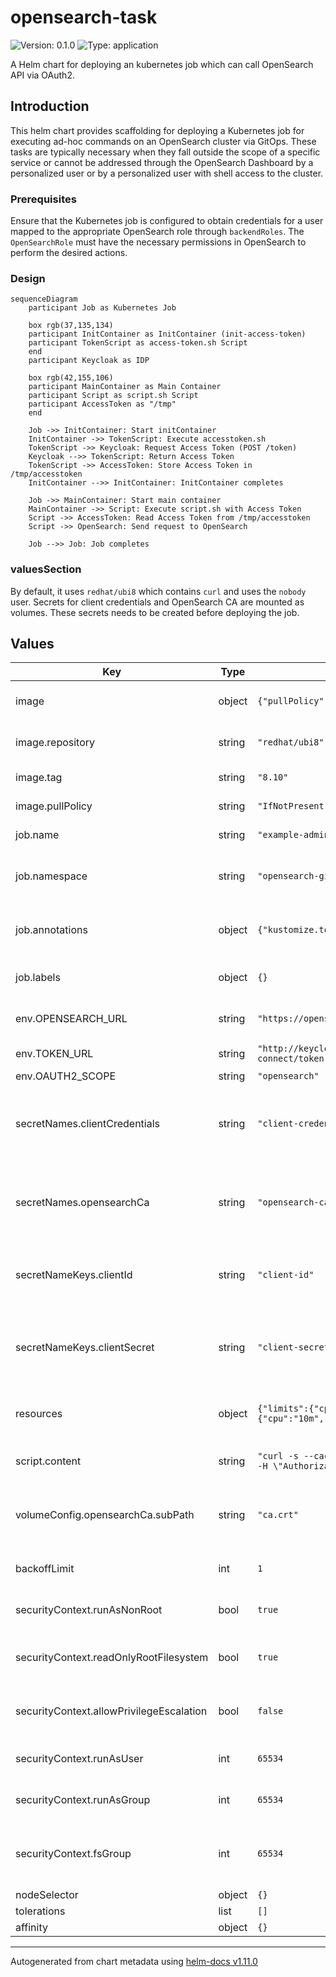 # opensearch-task

![Version: 0.1.0](https://img.shields.io/badge/Version-0.1.0-informational?style=flat-square) ![Type: application](https://img.shields.io/badge/Type-application-informational?style=flat-square)

A Helm chart for deploying an kubernetes job which can call OpenSearch API via OAuth2.

## Introduction

This helm chart provides scaffolding for deploying a Kubernetes job for executing ad-hoc commands on an OpenSearch cluster via GitOps. 
These tasks are typically necessary when they fall outside the scope of a specific service or cannot be addressed through the OpenSearch Dashboard by a personalized user
or by a personalized user with shell access to the cluster.

### Prerequisites

Ensure that the Kubernetes job is configured to obtain credentials for a user mapped to the appropriate OpenSearch role through `backendRoles`. 
The `OpenSearchRole` must have the necessary permissions in OpenSearch to perform the desired actions.

### Design

```mermaid
sequenceDiagram
    participant Job as Kubernetes Job

    box rgb(37,135,134)
    participant InitContainer as InitContainer (init-access-token)
    participant TokenScript as access-token.sh Script
    end
    participant Keycloak as IDP
   
    box rgb(42,155,106)
    participant MainContainer as Main Container
    participant Script as script.sh Script
    participant AccessToken as "/tmp"
    end

    Job ->> InitContainer: Start initContainer
    InitContainer ->> TokenScript: Execute accesstoken.sh
    TokenScript ->> Keycloak: Request Access Token (POST /token)
    Keycloak -->> TokenScript: Return Access Token
    TokenScript ->> AccessToken: Store Access Token in /tmp/accesstoken
    InitContainer -->> InitContainer: InitContainer completes

    Job ->> MainContainer: Start main container
    MainContainer ->> Script: Execute script.sh with Access Token
    Script ->> AccessToken: Read Access Token from /tmp/accesstoken
    Script ->> OpenSearch: Send request to OpenSearch

    Job -->> Job: Job completes
```

### valuesSection

By default, it uses `redhat/ubi8` which contains `curl` and uses the `nobody` user.
Secrets for client credentials and OpenSearch CA are mounted as volumes. These secrets needs
to be created before deploying the job.

## Values

| Key | Type | Default | Description |
|-----|------|---------|-------------|
| image | object | `{"pullPolicy":"IfNotPresent","repository":"redhat/ubi8","tag":"8.10"}` | the image to use for the task |
| image.repository | string | `"redhat/ubi8"` | The image repository to pull from |
| image.tag | string | `"8.10"` | The image tag to pull |
| image.pullPolicy | string | `"IfNotPresent"` | The image pull policy |
| job.name | string | `"example-administrative-job"` | The name of the job |
| job.namespace | string | `"opensearch-gitops"` | The namespace to run the job in |
| job.annotations | object | `{"kustomize.toolkit.fluxcd.io/force":"true"}` | The annotations to apply to the job |
| job.labels | object | `{}` | The labels to apply to the job |
| env.OPENSEARCH_URL | string | `"https://opensearch.opensearch.svc:9200"` | The OpenSearch URL |
| env.TOKEN_URL | string | `"http://keycloak.keycloak.svc.cluster.local:8080/realms/cheetah/protocol/openid-connect/token"` | The token URL |
| env.OAUTH2_SCOPE | string | `"opensearch"` |  |
| secretNames.clientCredentials | string | `"client-credentials"` | The name of the secret containing the client ID and secret |
| secretNames.opensearchCa | string | `"opensearch-ca"` | The name of the secret containing the CA certificate |
| secretNameKeys.clientId | string | `"client-id"` | The key for the client ID in the client credentials secret |
| secretNameKeys.clientSecret | string | `"client-secret"` | The key for the client secret in the client credentials secret |
| resources | object | `{"limits":{"cpu":"20m","memory":"32Mi"},"requests":{"cpu":"10m","memory":"16Mi"}}` | The resources to allocate to the job |
| script.content | string | `"curl -s --cacert /tmp/security/ca.crt -X GET \"${OPENSEARCH_URL}/_cat/indices\" -H \"Authorization: bearer $(printf '%s' \"${ACCESSTOKEN}\")\"\n"` | The script to execute in the job |
| volumeConfig.opensearchCa.subPath | string | `"ca.crt"` | The subpath to the CA certificate in the secret |
| backoffLimit | int | `1` | The backoff limit for the job |
| securityContext.runAsNonRoot | bool | `true` | The user to run the container as |
| securityContext.readOnlyRootFilesystem | bool | `true` | Whether the root filesystem is read-only |
| securityContext.allowPrivilegeEscalation | bool | `false` | Whether to allow privilege escalation |
| securityContext.runAsUser | int | `65534` | The user to run the container as |
| securityContext.runAsGroup | int | `65534` | The group to run the container as |
| securityContext.fsGroup | int | `65534` | the filesystem group to run the container as |
| nodeSelector | object | `{}` |  |
| tolerations | list | `[]` |  |
| affinity | object | `{}` |  |

----------------------------------------------
Autogenerated from chart metadata using [helm-docs v1.11.0](https://github.com/norwoodj/helm-docs/releases/v1.11.0)
